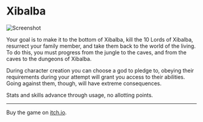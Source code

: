 # Xibalba

![Screenshot](https://img.itch.zone/aW1hZ2UvMTQ3NDExLzY3NDg2My5naWY=/347x500/zwB1Pb.gif)

Your goal is to make it to the bottom of Xibalba, kill the 10 Lords of Xibalba, resurrect your family member, and take them back to the world of the living. To do this, you must progress from the jungle to the caves, and from the caves to the dungeons of Xibalba.

During character creation you can choose a god to pledge to, obeying their requirements during your attempt will grant you access to their abilities. Going against them, though, will have extreme consequences.

Stats and skills advance through usage, no allotting points.

---

Buy the game on [itch.io](https://ohokcool.itch.io/xibalba).
